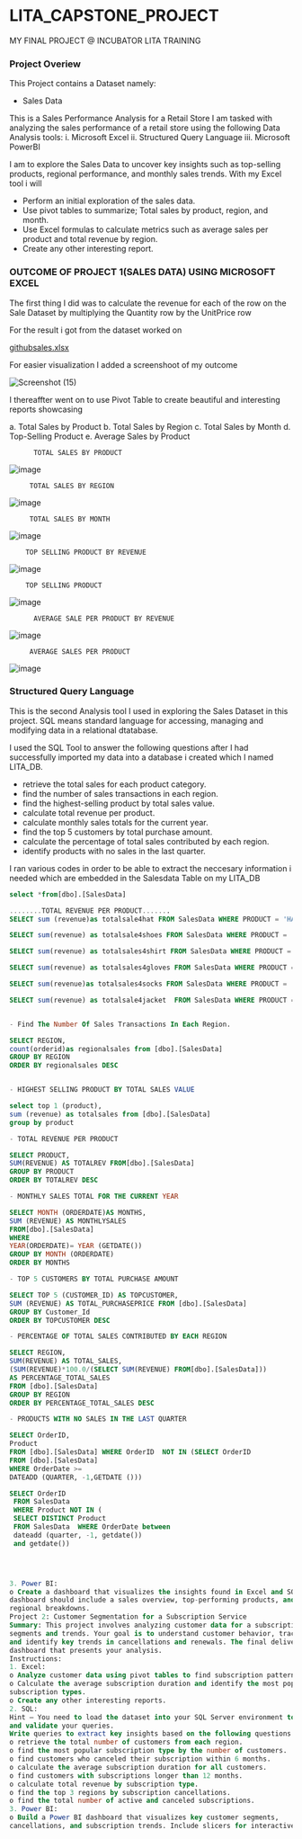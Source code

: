 # LITA_CAPSTONE_PROJECT

MY FINAL PROJECT @ INCUBATOR LITA TRAINING

### Project Overiew

This Project contains a Dataset namely:

- Sales Data

This is a Sales Performance Analysis for a Retail Store
I am tasked with analyzing the sales performance of a retail store using the following Data Analysis tools:
i. Microsoft Excel 
ii. Structured Query Language
iii. Microsoft PowerBI

I am to explore the Sales Data to uncover key insights such as top-selling products, regional
performance, and monthly sales trends. With my Excel tool i will 
- Perform an initial exploration of the sales data.
- Use pivot tables to summarize; Total sales by product, region, and month.
- Use Excel formulas to calculate metrics such as average sales per product and total revenue by region.
- Create any other interesting report.
  
### OUTCOME OF PROJECT 1(SALES DATA) USING MICROSOFT EXCEL 

The first thing I did was to calculate the revenue for each of the row on the Sale Dataset by multiplying the Quantity row by the UnitPrice row

For the result i got from the dataset worked on

[githubsales.xlsx](https://github.com/user-attachments/files/17611792/githubsales.xlsx)


For easier visualization I added a screenshoot of my outcome

![Screenshot (15)](https://github.com/user-attachments/assets/6b361139-27fb-49a5-8d1a-359eec088c9b)

I thereaffter went on to use Pivot Table to create beautiful and interesting reports showcasing 

a. Total Sales by Product
b. Total Sales by Region
c. Total Sales by Month
d. Top-Selling Product
e. Average Sales by Product

          TOTAL SALES BY PRODUCT	
![image](https://github.com/user-attachments/assets/de5a50f4-f34f-4a56-a27f-6c69a39fae66)

         TOTAL SALES BY REGION	
![image](https://github.com/user-attachments/assets/2b3e18a2-0533-4039-b23c-51fff26718e5)


         TOTAL SALES BY MONTH	
![image](https://github.com/user-attachments/assets/786dcd11-3d6b-4e58-afb3-d0c3aa2dd5ac)


        TOP SELLING PRODUCT BY REVENUE					
![image](https://github.com/user-attachments/assets/6947daa6-a0cf-4760-b313-f58ebc403ac4)


        TOP SELLING PRODUCT	
![image](https://github.com/user-attachments/assets/db5ab314-e904-419b-9f0c-e14567f14cfc)


          AVERAGE SALE PER PRODUCT BY REVENUE		
![image](https://github.com/user-attachments/assets/fb6c2837-1dd0-411b-81f0-fb636aa067c6)


         AVERAGE SALES PER PRODUCT		
![image](https://github.com/user-attachments/assets/5e6c2630-bcf2-4e22-b185-a9aca8235802)


### Structured Query Language

This is the second Analysis tool I used in exploring the Sales Dataset in this project. SQL means standard language for accessing, managing and modifying data in a relational dtatabase.

I used the SQL Tool to answer the following questions after I had successfully imported my data into a database i created which I named LITA_DB.

- retrieve the total sales for each product category.
- find the number of sales transactions in each region.
- find the highest-selling product by total sales value.
- calculate total revenue per product.
- calculate monthly sales totals for the current year.
- find the top 5 customers by total purchase amount.
- calculate the percentage of total sales contributed by each region.
- identify products with no sales in the last quarter.

I ran various codes in order to be able to extract the neccesary information i needed which are embedded in the Salesdata Table on my LITA_DB

```sql
select *from[dbo].[SalesData]

........TOTAL REVENUE PER PRODUCT.......
SELECT sum (revenue)as totalsale4hat FROM SalesData WHERE PRODUCT = 'HAT'

SELECT sum(revenue) as totalsale4shoes FROM SalesData WHERE PRODUCT = 'SHOES'

SELECT sum(revenue) as totalsales4shirt FROM SalesData WHERE PRODUCT = 'SHIRT'

SELECT sum(revenue) as totalsales4gloves FROM SalesData WHERE PRODUCT = 'GLOVES'

SELECT sum(revenue)as totalsales4socks FROM SalesData WHERE PRODUCT = 'SOCKS'

SELECT sum(revenue) as totalsale4jacket  FROM SalesData WHERE PRODUCT = 'JACKET'


- Find The Number Of Sales Transactions In Each Region.

SELECT REGION,
count(orderid)as regionalsales from [dbo].[SalesData] 
GROUP BY REGION
ORDER BY regionalsales DESC


- HIGHEST SELLING PRODUCT BY TOTAL SALES VALUE

select top 1 (product),
sum (revenue) as totalsales from [dbo].[SalesData]
group by product

- TOTAL REVENUE PER PRODUCT

SELECT PRODUCT,
SUM(REVENUE) AS TOTALREV FROM[dbo].[SalesData]
GROUP BY PRODUCT
ORDER BY TOTALREV DESC

- MONTHLY SALES TOTAL FOR THE CURRENT YEAR

SELECT MONTH (ORDERDATE)AS MONTHS,
SUM (REVENUE) AS MONTHLYSALES
FROM[dbo].[SalesData]
WHERE
YEAR(ORDERDATE)= YEAR (GETDATE())
GROUP BY MONTH (ORDERDATE) 
ORDER BY MONTHS

- TOP 5 CUSTOMERS BY TOTAL PURCHASE AMOUNT

SELECT TOP 5 (CUSTOMER_ID) AS TOPCUSTOMER,
SUM (REVENUE) AS TOTAL_PURCHASEPRICE FROM [dbo].[SalesData] 
GROUP BY Customer_Id 
ORDER BY TOPCUSTOMER DESC

- PERCENTAGE OF TOTAL SALES CONTRIBUTED BY EACH REGION

SELECT REGION,
SUM(REVENUE) AS TOTAL_SALES,
(SUM(REVENUE)*100.0/(SELECT SUM(REVENUE) FROM[dbo].[SalesData]))
AS PERCENTAGE_TOTAL_SALES
FROM [dbo].[SalesData] 
GROUP BY REGION
ORDER BY PERCENTAGE_TOTAL_SALES DESC

- PRODUCTS WITH NO SALES IN THE LAST QUARTER

SELECT OrderID,
Product 
FROM [dbo].[SalesData] WHERE OrderID  NOT IN (SELECT OrderID 
FROM [dbo].[SalesData]
WHERE OrderDate >=
DATEADD (QUARTER, -1,GETDATE ()))

SELECT OrderID  
 FROM SalesData 
 WHERE Product NOT IN (
 SELECT DISTINCT Product  
 FROM SalesData  WHERE OrderDate between
 dateadd (quarter, -1, getdate())
 and getdate())




3. Power BI:
o Create a dashboard that visualizes the insights found in Excel and SQL. The
dashboard should include a sales overview, top-performing products, and
regional breakdowns.
Project 2: Customer Segmentation for a Subscription Service
Summary: This project involves analyzing customer data for a subscription service to identify
segments and trends. Your goal is to understand customer behavior, track subscription types,
and identify key trends in cancellations and renewals. The final deliverable is a Power BI
dashboard that presents your analysis.
Instructions:
1. Excel:
o Analyze customer data using pivot tables to find subscription patterns.
o Calculate the average subscription duration and identify the most popular
subscription types.
o Create any other interesting reports.
2. SQL:
Hint – You need to load the dataset into your SQL Server environment to write
and validate your queries.
Write queries to extract key insights based on the following questions.
o retrieve the total number of customers from each region.
o find the most popular subscription type by the number of customers.
o find customers who canceled their subscription within 6 months.
o calculate the average subscription duration for all customers.
o find customers with subscriptions longer than 12 months.
o calculate total revenue by subscription type.
o find the top 3 regions by subscription cancellations.
o find the total number of active and canceled subscriptions.
3. Power BI:
o Build a Power BI dashboard that visualizes key customer segments,
cancellations, and subscription trends. Include slicers for interactive analysis
